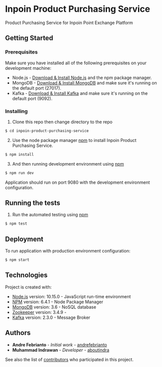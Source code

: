 # Inpoin Product Purchasing Service

Product Purchasing Service for Inpoin Point Exchange Platform

## Getting Started

### Prerequisites

Make sure you have installed all of the following prerequisites on your development machine:
* Node.js - [Download & Install Node.js](https://nodejs.org/en/download/) and the npm package manager.
* MongoDB - [Download & Install MongoDB](http://www.mongodb.org/downloads) and make sure it's running on the default port (27017).
* Kafka - [Download & Install Kafka](https://kafka.apache.org/downloads) and make sure it's running on the default port (9092).

### Installing

1. Clone this repo then change directory to the repo

```sh
$ cd inpoin-product-purchasing-service
```

2. Use the node package manager [npm](https://docs.npmjs.com/getting-started/) to install Inpoin Product Purchasing Service.

```sh
$ npm install
```

3. And then running development environment using [npm](https://docs.npmjs.com/getting-started/)

```sh
$ npm run dev
```

Application should run on port 9080 with the development environment configuration.

## Running the tests

1. Run the automated testing using [npm](https://docs.npmjs.com/getting-started/)

```sh
$ npm test
```

## Deployment

To run application with production environment configuration:

```sh
$ npm start
```

## Technologies

Project is created with:

* [Node.js](https://nodejs.org/en/) version: 10.15.0 - JavaScript run-time environment
* [NPM](https://docs.npmjs.com/) version: 6.4.1 - Node Package Manager
* [MongoDB](https://www.mongodb.com/) version: 3.6 - NoSQL database
* [Zookeeper](https://zookeeper.apache.org/) version: 3.4.9 -
* [Kafka](https://kafka.apache.org/) version: 2.3.0 - Message Broker


## Authors

* **Andre Febrianto** - *Initial work* - [andrefebrianto](https://gitlab.playcourt.id/andrefebrianto)
* **Muhammad Indrawan** - *Developer* - [aboutindra](https://gitlab.playcourt.id/aboutindra)

See also the list of [contributors](https://gitlab.playcourt.id/groups/amoeba-inpoin/-/group_members) who participated in this project.
